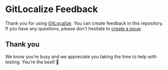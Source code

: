 # GitLocalize Feedback

Thank you for using [GitLocalize](https://gitlocalize.com/). You can create feedback in this repository. If you have any questions, please don't hesitate to [create a issue](https://github.com/gitlocalize/feedback/issues/new).

## Thank you

We know you’re busy and we appreciate you taking the time to help with testing. You’re the best! :100:
